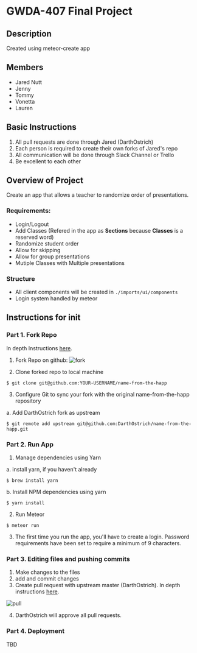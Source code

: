 # GWDA-407 Final Project
## Description
Created using meteor-create app

## Members
* Jared Nutt
* Jenny
* Tommy
* Vonetta
* Lauren

## Basic Instructions
1. All pull requests are done through Jared (DarthOstrich)
2. Each person is required to create their own forks of Jared's repo
3. All communication will be done through Slack Channel or Trello
4. Be excellent to each other

## Overview of Project
Create an app that allows a teacher to randomize order of presentations.

### Requirements:
* Login/Logout
* Add Classes (Refered in the app as **Sections** because **Classes** is a reserved word)
* Randomize student order
* Allow for skipping
* Allow for group presentations
* Mutiple Classes with Multiple presentations

### Structure
* All client components will be created in `./imports/ui/components`
* Login system handled by meteor

## Instructions for init
### Part 1. Fork Repo
In depth Instructions [here](https://help.github.com/articles/fork-a-repo/ "Fork a repo").

1. Fork Repo on github: ![fork](https://help.github.com/assets/images/help/repository/fork_button.jpg "Fork")


2. Clone forked repo to local machine
```
$ git clone git@github.com:YOUR-USERNAME/name-from-the-happ
```

3. Configure Git to sync your fork with the original name-from-the-happ repository

  a. Add DarthOstrich fork as upstream
```
$ git remote add upstream git@github.com:DarthOstrich/name-from-the-happ.git
```

### Part 2. Run App
1. Manage dependencies using Yarn

  a. install yarn, if you haven't already
  ```
  $ brew install yarn
  ```
  b. Install NPM dependencies using yarn
  ```
  $ yarn install
  ```
2. Run Meteor
```
$ meteor run
```
3. The first time you run the app, you'll have to create a login. Password requirements have been set to require a minimum of 9 characters.

### Part 3. Editing files and pushing commits
1. Make changes to the files
2. add and commit changes
3. Create pull request with upstream master (DarthOstrich). In depth instructions [here](https://help.github.com/articles/about-pull-requests/ "Pull requests").

![pull](https://help.github.com/assets/images/help/pull_requests/pull-request-review-page.png)

4. DarthOstrich will approve all pull requests.

### Part 4. Deployment
TBD